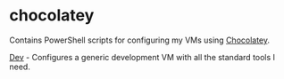 # chocolatey
Contains PowerShell scripts for configuring my VMs using [Chocolatey](https://chocolatey.org/).

[Dev](https://github.com/pbevis/chocolatey/blob/master/dev.ps1) - Configures a generic development VM with all the standard tools I need.
